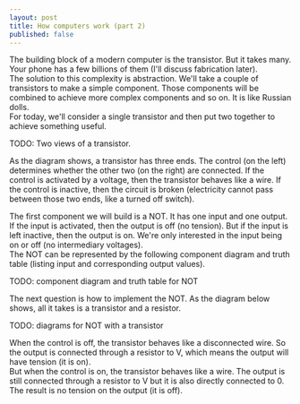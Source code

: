 ```yaml
---
layout: post
title: How computers work (part 2)
published: false
---
```





The building block of a modern computer is the transistor. But it takes many. Your phone has a few billions of them (I'll discuss fabrication later).    
The solution to this complexity is abstraction. We'll take a couple of transistors to make a simple component. Those components will be combined to achieve more complex components and so on. It is like Russian dolls.  
For today, we'll consider a single transistor and then put two together to achieve something useful. 


TODO: Two views of a transistor. 

As the diagram shows, a transistor has three ends. The control (on the left) determines whether the other two (on the right) are connected. If the control is activated by a voltage, then the transistor behaves like a wire. If the control is inactive, then the circuit is broken (electricity cannot pass between those two ends, like a turned off switch).  

The first component we will build is a NOT. It has one input and one output. If the input is activated, then the output is off (no tension). But if the input is left inactive, then the output is on. We're only interested in the input being on or off (no intermediary voltages).    
The NOT can be represented by the following component diagram and truth table (listing input and corresponding output values). 

TODO: component diagram and truth table for NOT 

The next question is how to implement the NOT. As the diagram below shows, all it takes is a transistor and a resistor. 

TODO: diagrams for NOT with a transistor

When the control is off, the transistor behaves like a disconnected wire. So the output is connected through a resistor to V, which means the output will have tension (it is on).  
But when the control is on, the transistor behaves like a wire. The output is still connected through a resistor to V but it is also directly connected to 0. The result is no tension on the output (it is off).
